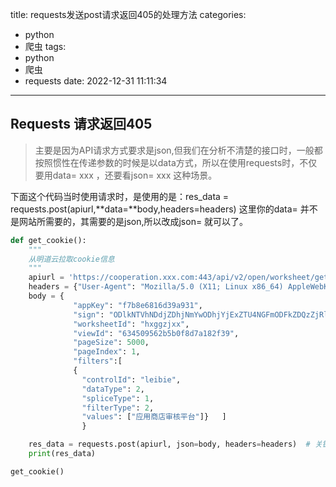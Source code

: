title: requests发送post请求返回405的处理方法
categories:
  - python
  - 爬虫
tags:
  - python
  - 爬虫
  - requests
date: 2022-12-31 11:11:34
---
## Requests 请求返回405

> 主要是因为API请求方式要求是json,但我们在分析不清楚的接口时，一般都按照惯性在传递参数的时候是以data方式，所以在使用requests时，不仅要用data=  xxx  ，还要看json= xxx  这种场景。

下面这个代码当时使用请求时，是使用的是：res_data = requests.post(apiurl,**data=**body,headers=headers)   这里你的data= 并不是网站所需要的，其需要的是json,所以改成json= 就可以了。

```Python
def get_cookie():
    """
    从明道云拉取cookie信息
    """
    apiurl = 'https://cooperation.xxx.com:443/api/v2/open/worksheet/getFilterRows'
    headers = {"User-Agent": "Mozilla/5.0 (X11; Linux x86_64) AppleWebKit/537.36 (KHTML, like Gecko) Chrome/101.0.4951.54 Safari/537.36 Edg/101.0.1210.39"}
    body = {
              "appKey": "f7b8e6816d39a931",
              "sign": "ODlkNTVhNDdjZDhjNmYwODhjYjExZTU4NGFmODFkZDQzZjRlNGMzMzJlODdhNzhmNTVjYmQ4ZTA1MzAzNzc3Mw==",
              "worksheetId": "hxggzjxx",
              "viewId": "634509562b5b0f8d7a182f39",
              "pageSize": 5000,
              "pageIndex": 1,
              "filters":[
              {
                "controlId": "leibie",
                "dataType": 2,
                "spliceType": 1,
                "filterType": 2,
                "values": ["应用商店审核平台"]}   ]
                }

    res_data = requests.post(apiurl, json=body, headers=headers)  # 关键就是这里的传参方式改成json
    print(res_data)

get_cookie()
```